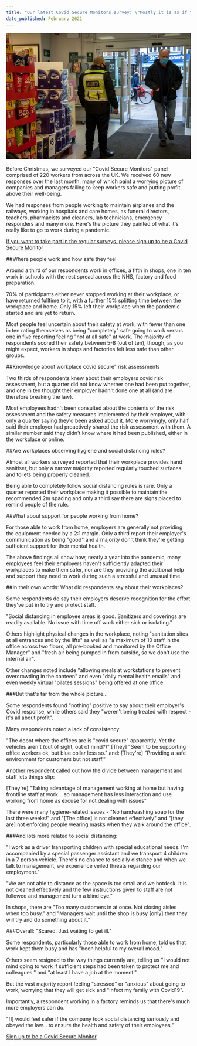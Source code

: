 ```yaml
---
title: "Our latest Covid Secure Monitors survey: \"Mostly it is as if there isn't a pandemic at all.\""
date_published: February 2021
---
```

![Photo of a security guard at entrance to a shop, taken from the inside looking out - Photo by Chris J Ratcliffe/Getty Images)](/assets/shop-guard.jpg)

Before Christmas, we surveyed our "Covid Secure Monitors" panel comprised of 220 workers from across the UK. We received 60 new responses over the last month, many of which paint a worrying picture of companies and managers failing to keep workers safe and putting profit above their well-being.

We had responses from people working to maintain airplanes and the railways, working in hospitals and care homes, as funeral directors, teachers, pharmacists and cleaners, lab technicians, emergency responders and many more. Here's the picture they painted of what it's really like to go to work during a pandemic.

[If you want to take part in the regular surveys, please sign up to be a Covid Secure Monitor](https://covidsecurecheck.uk/monitors/)

##Where people work and how safe they feel

Around a third of our respondents work in offices, a fifth in shops, one in ten work in schools with the rest spread across the NHS, factory and food preparation.

70% of participants either never stopped working at their workplace, or have returned fulltime to it, with a further 15% splitting time between the workplace and home. Only 15% left their workplace when the pandemic started and are yet to return.

Most people feel uncertain about their safety at work, with fewer than one in ten rating themselves as being "completely" safe going to work versus one in five reporting feeling "not at all safe" at work. The majority of respondents scored their safety between 5-8 (out of ten), though, as you might expect, workers in shops and factories felt less safe than other groups.

##Knowledge about workplace covid secure" risk assessments

Two thirds of respondents knew about their employers covid risk assessment, but a quarter did not know whether one had been put together, and one in ten thought their employer hadn't done one at all (and are therefore breaking the law).

Most employees hadn't been consulted about the contents of the risk assessment and the safety measures implemented by their employer, with only a quarter saying they'd been asked about it. More worryingly, only half said their employer had proactively shared the risk assessment with them. A similar number said they didn't know where it had been published, either in the workplace or online.

##Are workplaces observing hygiene and social distancing rules?

Almost all workers surveyed reported that their workplace provides hand sanitiser, but only a narrow majority reported regularly touched surfaces and toilets being properly cleaned.

Being able to completely follow social distancing rules is rare. Only a quarter reported their workplace making it possible to maintain the recommended 2m spacing and only a third say there are signs placed to remind people of the rule.

##What about support for people working from home?

For those able to work from home, employers are generally not providing the equipment needed by a 2:1 margin. Only a third report their employer's communication as being "good" and a majority don't think they're getting sufficient support for their mental health.

The above findings all show how, nearly a year into the pandemic, many employees feel their employers haven't sufficiently adapted their workplaces to make them safer, nor are they providing the additional help and support they need to work during such a stressful and unusual time.

##In their own words: What did respondents say about their workplaces?

Some respondents do say their employers deserve recognition for the effort they've put in to try and protect staff.

"Social distancing in employee areas is good. Sanitizers and coverings are readily available. No issue with time off work either sick or isolating."

Others highlight physical changes in the workplace, noting "sanitation sites at all entrances and by the lifts" as well as "a maximum of 10 staff in the office across two floors, all pre-booked and monitored by the Office Manager" and "fresh air being pumped in from outside, so we don't use the internal air".

Other changes noted include "allowing meals at workstations to prevent overcrowding in the canteen" and even "daily mental health emails" and even weekly virtual "pilates sessions" being offered at one office.

###But that's far from the whole picture...

Some respondents found "nothing" positive to say about their employer's Covid response, while others said they "weren't being treated with respect - it's all about profit".

Many respondents noted a lack of consistency:

"The depot where the offices are is "covid secure" apparently. Yet the vehicles aren't (out of sight, out of mind?)"
[They] "Seem to be supporting office workers ok, but blue collar less so." and:
[They're] "Providing a safe environment for customers but not staff."

Another respondent called out how the divide between management and staff lets things slip:

[They're] "Taking advantage of management working at home but having frontline staff at work... so management has less interaction and use working from home as excuse for not dealing with issues"

There were many hygiene-related issues - "No handwashing soap for the last three weeks!" and "[The office] is not cleaned effectively" and "[they are] not enforcing people wearing masks when they walk around the office".

###And lots more related to social distancing:

"I work as a driver transporting children with special educational needs. I'm accompanied by a special passenger assistant and we transport 4 children in a 7 person vehicle. There's no chance to socially distance and when we talk to management, we experience veiled threats regarding our employment."

"We are not able to distance as the space is too small and we hotdesk. It is not cleaned effectively and the few instructions given to staff are not followed and management turn a blind eye."

In shops, there are "Too many customers in at once. Not closing aisles when too busy." and "Managers wait until the shop is busy [only] then they will try and do something about it."

###Overall: "Scared. Just waiting to get ill."

Some respondents, particularly those able to work from home, told us that work kept them busy and has "been helpful to my overall mood."

Others seem resigned to the way things currently are, telling us "I would not mind going to work if sufficient steps had been taken to protect me and colleagues." and "at least I have a job at the moment."

But the vast majority report feeling "stressed" or "anxious" about going to work, worrying that they will get sick and "infect my family with Covid19".

Importantly, a respondent working in a factory reminds us that there's much more employers can do.

"[I] would feel safer if the company took social distancing seriously and obeyed the law... to ensure the health and safety of their employees."

<a href="/monitors" role="button" draggable="false" class="govuk-button" data-module="govuk-button">
  Sign up to be a Covid Secure Monitor
</a>
